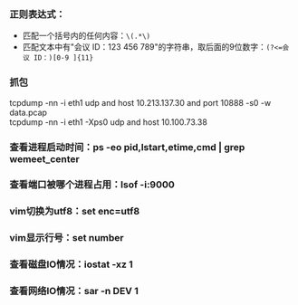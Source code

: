 ### 正则表达式：
* 匹配一个括号内的任何内容：`\(.*\)`
* 匹配文本中有"会议 ID：123 456 789"的字符串，取后面的9位数字：`(?<=会议 ID：)[0-9 ]{11}`



### 抓包
tcpdump -nn -i eth1 udp and host 10.213.137.30 and port 10888 -s0 -w data.pcap  
tcpdump -nn -i eth1 -Xps0 udp and host 10.100.73.38

### 查看进程启动时间：ps -eo pid,lstart,etime,cmd | grep wemeet_center

### 查看端口被哪个进程占用：lsof -i:9000

### vim切换为utf8：set enc=utf8

### vim显示行号：set number

### 查看磁盘IO情况：iostat -xz 1

### 查看网络IO情况：sar -n DEV 1
